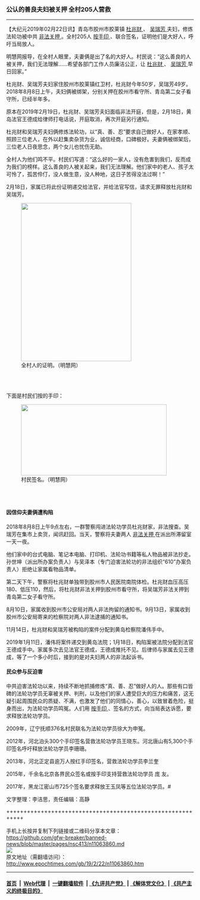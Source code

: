 ### 公认的善良夫妇被关押 全村205人营救
------------------------

<p>
 【大纪元2019年02月22日讯】青岛市胶州市胶莱镇
 <a href="http://www.epochtimes.com/gb/tag/%E6%9D%9C%E5%85%86%E8%B4%A2.html">
  杜兆财
 </a>
 、
 <a href="http://www.epochtimes.com/gb/tag/%E5%90%B4%E7%91%9E%E8%8A%B3.html">
  吴瑞芳
 </a>
 夫妇，修炼法轮功被中共
 <a href="http://www.epochtimes.com/gb/tag/%E9%9D%9E%E6%B3%95%E5%85%B3%E6%8A%BC.html">
  非法关押
 </a>
 。全村205人
 <a href="http://www.epochtimes.com/gb/tag/%E6%8C%89%E6%89%8B%E5%8D%B0.html">
  按手印
 </a>
 、联合签名，证明他们是大好人，呼吁当局放人。
</p>
<p>
 明慧网报导，在全村人眼里，夫妻俩是出了名的大好人。村民说：“这么善良的人被关押，我们无法理解……希望各部门工作人员廉洁公正，让
 <a href="http://www.epochtimes.com/gb/tag/%E6%9D%9C%E5%85%86%E8%B4%A2.html">
  杜兆财
 </a>
 、
 <a href="http://www.epochtimes.com/gb/tag/%E5%90%B4%E7%91%9E%E8%8A%B3.html">
  吴瑞芳
 </a>
 早日回家。”
</p>
<p>
 杜兆财、吴瑞芳夫妇家住胶州市胶莱镇红卫村，杜兆财今年50岁，吴瑞芳49岁。2018年8月8日上午，夫妇俩被绑架，分别关押在胶州市看守所、青岛第二女子看守所，已经半年多。
</p>
<p>
 原本在2019年2月19日，杜兆财、吴瑞芳夫妇面临非法开庭，但是，2月18日，黄岛法官王德成给律师打电话说，开庭取消，再次开庭另行通知。
</p>
<p>
 杜兆财和吴瑞芳夫妇俩修炼法轮功，以“真、善、忍”要求自己做好人，在家孝顺、照顾三位老人，在外以赶集卖杂货为业，诚信经商，口碑极好。夫妻俩被绑架后，三位老人日夜思念，两个女儿也忧伤无助。
</p>
<p>
 全村人为他们鸣不平。村民们写道：“这么好的一家人，没有危害到我们，反而成为我们的榜样。这么善良的人被关起来，我们无法理解。他们家中的老人、孩子太可怜了，孤苦伶仃，没人做生意，没人种地，这日子苦得没法过啊！”
</p>
<p>
 2月18日，家属已将此份证明递交给法官，并给法官写信，请求无罪释放杜兆财和吴瑞芳。
</p>
<figure class="wp-caption aligncenter" id="attachment_11063912" style="width: 296px">
 <a href="http://i.epochtimes.com/assets/uploads/2019/02/2019-2-21-duzhaocai_01.jpg">
  <img alt="" class="wp-image-11063912" height="425" src="http://i.epochtimes.com/assets/uploads/2019/02/2019-2-21-duzhaocai_01.jpg" width="296"/>
 </a>
 <br/><figcaption class="wp-caption-text">
  全村人的证明。（明慧网）
 </figcaption><br/>
</figure><br/>
<p>
 下面是村民们按的手印：
</p>
<figure class="wp-caption aligncenter" id="attachment_11063928" style="width: 391px">
 <a href="http://i.epochtimes.com/assets/uploads/2019/02/c175ef4d41ca91c97955eb285664143a.jpg">
  <img alt="" class="wp-image-11063928" height="191" src="http://i.epochtimes.com/assets/uploads/2019/02/c175ef4d41ca91c97955eb285664143a-600x293.jpg" width="391"/>
 </a>
 <br/><figcaption class="wp-caption-text">
  村民签名。（明慧网）
 </figcaption><br/>
</figure><br/>
<h4>
 因信仰夫妻俩遭构陷
</h4>
<p>
 2018年8月8日上午9点左右，一群警察闯进法轮功学员杜兆财家，非法搜查。吴瑞芳在集市上卖货，闻讯赶回。当天，警察将夫妻两人
 <a href="http://www.epochtimes.com/gb/tag/%E9%9D%9E%E6%B3%95%E5%85%B3%E6%8A%BC.html">
  非法关押
 </a>
 在派出所滞留室一天一夜。
</p>
<p>
 他们家中的台式电脑、笔记本电脑、打印机、法轮功书籍等私人物品被非法抄走。孙世坤（派出所办案负责人）与吴泽本（专门迫害法轮功的非法组织“610”办案负责人）拒绝让家属看物品清单。
</p>
<p>
 第二天下午，警察将杜兆财单独带到胶州市人民医院南院体检。杜兆财血压高压180、低压110，然后，将杜兆财非法关押到胶州市看守所，将吴瑞芳非法关押到青岛第二女子看守所。
</p>
<p>
 8月10日，家属收到胶州市公安局对两人非法拘留的通知书。9月13日，家属收到胶州市公安局寄来的检察院对两人非法逮捕的通知书。
</p>
<p>
 11月14日，杜兆财和吴瑞芳被构陷的案件分配到黄岛检察院潘伟手中。
</p>
<p>
 2019年1月11日，潘伟将案件递交到黄岛法院；1月18日，构陷案被法院分配到法官王德成手中。家属多次去见法官王德成，王德成推托不见。后律师与家属去见王德成，等了一个多小时后，接到的是对夫妇两人的非法起诉书。
</p>
<h4>
 民众参与反迫害
</h4>
<p>
 中共迫害法轮功以来，持续不断地抓捕修炼“真、善、忍”做好人的人。那些有口皆碑的法轮功学员无辜被关押、判刑，以及他们的家人遭受巨大的压力和痛苦，这无疑引起周围民众的质疑、不满，也激发了他们的同情心，善心，以致冒着危险，挺身而出，为法轮功学员鸣冤。人们用
 <a href="http://www.epochtimes.com/gb/tag/%E6%8C%89%E6%89%8B%E5%8D%B0.html">
  按手印
 </a>
 、签名的方式，向当局表达诉愿，要求释放法轮功学员。
</p>
<p>
 2009年，辽宁抚顺376名村民联名为法轮功学员徐大为申冤。
</p>
<p>
 2012年，河北泊头300个手印签名营救法轮功学员王晓东。河北唐山有5,300个手印签名呼吁释放法轮功学员李珊珊。
</p>
<p>
 2013年，河北正定县逾万人按红手印签名，营救法轮功学员李兰奎
</p>
<p>
 2015年，千余名北京各界民众签名或按手印支持营救法轮功学员
 <span class="tlid-translation translation">
  庞
 </span>
 友。
</p>
<p>
 2017年，黑龙江密山市725个签名要求释放王玉凤等五位法轮功学员。#
</p>
<p>
 文字整理：李洁思，责任编辑：高静
</p>

+++++++++++++++++++++++++++++++++++++++++++++++++++++++++++<br/><br/>
手机上长按并复制下列链接或二维码分享本文章：<br/>
https://github.com/gfw-breaker/banned-news/blob/master/pages/nsc413/n11063860.md <br/>
<a href='https://github.com/gfw-breaker/banned-news/blob/master/pages/nsc413/n11063860.md'><img src='https://github.com/gfw-breaker/banned-news/blob/master/pages/nsc413/n11063860.md.png'/></a> <br/>
原文地址（需翻墙访问）：http://www.epochtimes.com/gb/19/2/22/n11063860.htm


------------------------
#### [首页](https://github.com/gfw-breaker/banned-news/blob/master/README.md) &nbsp;|&nbsp; [Web代理](https://github.com/labour-camp/helloworld) &nbsp;|&nbsp; [一键翻墙软件](https://github.com/gfw-breaker/nogfw/blob/master/README.md) &nbsp;| [《九评共产党》](https://github.com/gfw-breaker/9ping.md/blob/master/README.md#九评之一评共产党是什么) | [《解体党文化》](https://github.com/gfw-breaker/jtdwh.md/blob/master/README.md) | [《共产主义的终极目的》](https://github.com/gfw-breaker/gczydzjmd.md/blob/master/README.md)

